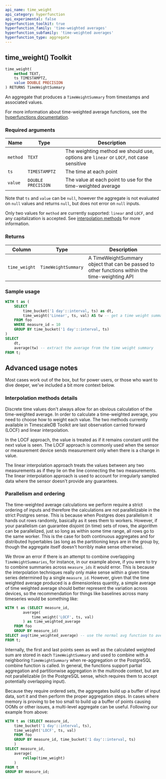 ```yaml
---
api_name: time_weight
api_category: hyperfunction
api_experimental: false
hyperfunction_toolkit: true
hyperfunction_family: 'time-weighted averages'
hyperfunction_subfamily: 'time-weighted averages'
hyperfunction_type: aggregate
---
```


## time_weight() <tag type="toolkit">Toolkit</tag>

```SQL
time_weight(
    method TEXT,
    ts TIMESTAMPTZ,
    value DOUBLE PRECISION
) RETURNS TimeWeightSummary
```

An aggregate that produces a `TimeWeightSummary` from timestamps and associated values.

For more information about time-weighted average functions, see the
[hyperfunctions documentation][hyperfunctions-time-weight-average].

### Required arguments

|Name|Type|Description|
|---|---|---|
|`method`|`TEXT`| The weighting method we should use, options are `linear` or `LOCF`, not case sensitive|
|`ts`|`TIMESTAMPTZ`|The time at each point|
|`value`|`DOUBLE PRECISION`|The value at each point to use for the time-weighted average|


Note that `ts` and `value` can be `null`, however the aggregate is not evaluated
on `null` values and returns `null`, but does not error on `null` inputs.

Only two values for `method` are currently supported: `linear` and `LOCF`, and
any capitalization is accepted. See [interpolation methods](#interpolation-methods-details)
for more information.

### Returns

|Column|Type|Description|
|---|---|---|
|`time_weight`|`TimeWeightSummary`|A TimeWeightSummary object that can be passed to other functions within the time-weighting API|

### Sample usage

```SQL
WITH t as (
    SELECT
        time_bucket('1 day'::interval, ts) as dt,
        time_weight('Linear', ts, val) AS tw -- get a time weight summary
    FROM foo
    WHERE measure_id = 10
    GROUP BY time_bucket('1 day'::interval, ts)
)
SELECT
    dt,
    average(tw) -- extract the average from the time weight summary
FROM t;
```

## Advanced usage notes
Most cases work out of the box, but for power users, or those who want to
dive deeper, we've included a bit more context below.

### Interpolation methods details
Discrete time values don't always allow for an obvious calculation of the time-weighted average. In order to calculate a time-weighted average, you need to choose
how to weight each value. The two methods currently available in TimescaleDB
Toolkit are last observation
carried forward (LOCF) and linear interpolation.

In the LOCF approach, the value is treated as if it remains constant until the
next value is seen. The LOCF approach is commonly used when the sensor or
measurement device sends measurement only when there is a change in value.

The linear interpolation approach treats the values between any two measurements
as if they lie on the line connecting the two measurements. The linear
interpolation approach is used to account for irregularly sampled data where the
sensor doesn't provide any guarantees.

### Parallelism and ordering
The time-weighted average calculations we perform require a strict ordering of
inputs and therefore the calculations are not parallelizable in the strict
Postgres sense. This is because when Postgres does parallelism it hands out rows
randomly, basically as it sees them to workers. However, if your parallelism can
guarantee disjoint (in time) sets of rows, the algorithm can be parallelized, just
so long as within some time range, all rows go to the same worker. This is the
case for both continuous aggregates and for distributed hypertables (as long as
the partitioning keys are in the group by, though the aggregate itself doesn't
horribly make sense otherwise).

We throw an error if there is an attempt to combine overlapping `TimeWeightSummaries`,
for instance, in our example above, if you were to try to combine summaries across
`measure_ids` it would error. This is because the interpolation techniques really
only make sense within a given time series determined by a single `measure_id`.
However, given that the time weighted average produced is a dimensionless
quantity, a simple average of time weighted average should better represent the
variation across devices, so the recommendation for things like baselines across
many timeseries would be something like:

```sql
WITH t as (SELECT measure_id,
        average(
            time_weight('LOCF', ts, val)
        ) as time_weighted_average
    FROM foo
    GROUP BY measure_id)
SELECT avg(time_weighted_average) -- use the normal avg function to average our time weighted averages
FROM t;
```

Internally, the first and last points seen as well as the calculated weighted sum
are stored in each `TimeWeightSummary` and used to combine with a neighboring
`TimeWeightSummary` when re-aggregation or the PostgreSQL combine function is called.
In general, the functions support partial aggregation and partitionwise aggregation
in the multinode context, but are not parallelizable (in the PostgreSQL sense,
which requires them to accept potentially overlapping input).

Because they require ordered sets, the aggregates build up a buffer of input
data, sort it and then perform the proper aggregation steps. In cases where
memory is proving to be too small to build up a buffer of points causing OOMs
or other issues, a multi-level aggregate can be useful. Following our example
from above:

```sql
WITH t as (SELECT measure_id,
    time_bucket('1 day'::interval, ts),
    time_weight('LOCF', ts, val)
    FROM foo
    GROUP BY measure_id, time_bucket('1 day'::interval, ts)
    )
SELECT measure_id,
    average(
        rollup(time_weight)
    )
FROM t
GROUP BY measure_id;
```


[hyperfunctions-time-weight-average]: timescaledb/:currentVersion:/how-to-guides/hyperfunctions/time-weighted-averages/
